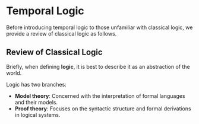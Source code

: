 # Temporal Logic

Before introducing temporal logic to those unfamiliar with classical logic, we provide a review of classical logic as follows.

## Review of Classical Logic
Briefly, when defining __logic__, it is best to describe it as an abstraction of the world.

Logic has two branches:
* __Model theory__: Concerned with the interpretation of formal languages and their models.
* __Proof theory__: Focuses on the syntactic structure and formal derivations in logical systems.
